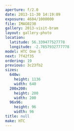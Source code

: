 ```yaml
---
aperture: f/2.0
date: 2013-11-30 14:19:09
exposure: 4604/1000000
file: IMAG0238
gallery: 2013-visit-bram
layout: gallery-photo
location:
  latitude: 56.339477527778
  longitude: -2.7857932777778
model: HTC One S
next: 7f42f35
ordering: 19
previous: 3c23fb2
sizes:
  640w:
    height: 1136
    width: 640
  200x200:
    height: 200
    width: 200
  96x96:
    height: 96
    width: 96
title: null
make: HTC
---
```

